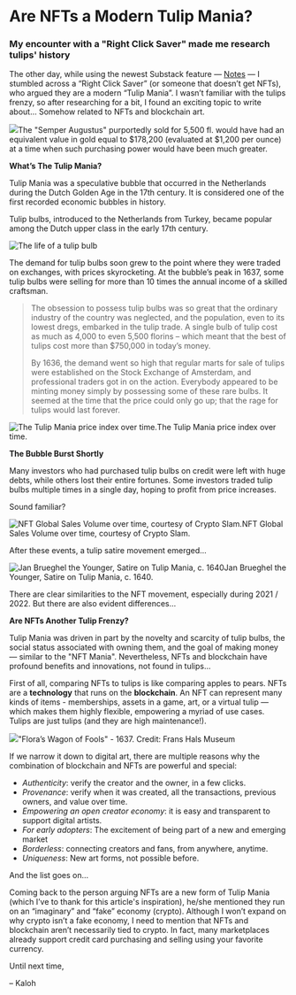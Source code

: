 # Are NFTs a Modern Tulip Mania?

### My encounter with a "Right Click Saver" made me research tulips' history

The other day, while using the newest Substack feature — [Notes](https://substack.com/notes) — I stumbled across a “Right Click Saver” (or someone that doesn’t get NFTs), who argued they are a modern “Tulip Mania”. I wasn’t familiar with the tulips frenzy, so after researching for a bit, I found an exciting topic to write about… Somehow related to NFTs and blockchain art.

![](https://substackcdn.com/image/fetch/w_1456,c_limit,f_auto,q_auto:good,fl_progressive:steep/https%3A%2F%2Fsubstack-post-media.s3.amazonaws.com%2Fpublic%2Fimages%2Fc0f58c5c-99fa-400a-8e5e-155f59e71ae5_800x1238.jpeg)<caption>The "Semper Augustus" purportedly sold for 5,500 fl. would have had an equivalent value in gold equal to $178,200 (evaluated at $1,200 per ounce) at a time when such purchasing power would have been much greater.</caption>

**What’s The Tulip Mania?**

Tulip Mania was a speculative bubble that occurred in the Netherlands during the Dutch Golden Age in the 17th century. It is considered one of the first recorded economic bubbles in history.

Tulip bulbs, introduced to the Netherlands from Turkey, became popular among the Dutch upper class in the early 17th century.

![The life of a tulip bulb](https://substackcdn.com/image/fetch/w_1456,c_limit,f_auto,q_auto:good,fl_progressive:steep/https%3A%2F%2Fsubstack-post-media.s3.amazonaws.com%2Fpublic%2Fimages%2F889d505f-0cc5-4eff-a953-6cf834114a92_450x296.jpeg "The life of a tulip bulb")


The demand for tulip bulbs soon grew to the point where they were traded on exchanges, with prices skyrocketing. At the bubble’s peak in 1637, some tulip bulbs were selling for more than 10 times the annual income of a skilled craftsman.

> The obsession to possess tulip bulbs was so great that the ordinary industry of the country was neglected, and the population, even to its lowest dregs, embarked in the tulip trade. A single bulb of tulip cost as much as 4,000 to even 5,500 florins – which meant that the best of tulips cost more than $750,000 in today’s money.
> 
> By 1636, the demand went so high that regular marts for sale of tulips were established on the Stock Exchange of Amsterdam, and professional traders got in on the action. Everybody appeared to be minting money simply by possessing some of these rare bulbs. It seemed at the time that the price could only go up; that the rage for tulips would last forever.


![The Tulip Mania price index over time.](https://substackcdn.com/image/fetch/w_1456,c_limit,f_auto,q_auto:good,fl_progressive:steep/https%3A%2F%2Fsubstack-post-media.s3.amazonaws.com%2Fpublic%2Fimages%2F10c722e5-5f28-41fc-bcbd-c5496aaf91b1_1080x864.webp "The Tulip Mania price index over time.")<caption>The Tulip Mania price index over time.</caption>

**The Bubble Burst Shortly**

Many investors who had purchased tulip bulbs on credit were left with huge debts, while others lost their entire fortunes. Some investors traded tulip bulbs multiple times in a single day, hoping to profit from price increases.

Sound familiar?


![NFT Global Sales Volume over time, courtesy of Crypto Slam.](https://substackcdn.com/image/fetch/w_1456,c_limit,f_auto,q_auto:good,fl_progressive:steep/https%3A%2F%2Fsubstack-post-media.s3.amazonaws.com%2Fpublic%2Fimages%2Fa933043b-6d74-48c7-8997-25281d8ff52f_2830x898.png)<caption>NFT Global Sales Volume over time, courtesy of Crypto Slam.</caption>

After these events, a tulip satire movement emerged...

![Jan Brueghel the Younger, Satire on Tulip Mania, c. 1640](https://substackcdn.com/image/fetch/w_1456,c_limit,f_auto,q_auto:good,fl_progressive:steep/https%3A%2F%2Fsubstack-post-media.s3.amazonaws.com%2Fpublic%2Fimages%2F4c899f47-7903-4dac-b43b-5c93c207e956_1200x767.jpeg "Jan Brueghel the Younger, Satire on Tulip Mania, c. 1640")<caption>Jan Brueghel the Younger, Satire on Tulip Mania, c. 1640.</caption>

There are clear similarities to the NFT movement, especially during 2021 / 2022. But there are also evident differences...

**Are NFTs Another Tulip Frenzy?**

Tulip Mania was driven in part by the novelty and scarcity of tulip bulbs, the social status associated with owning them, and the goal of making money — similar to the "NFT Mania". Nevertheless, NFTs and blockchain have profound benefits and innovations, not found in tulips...

First of all, comparing NFTs to tulips is like comparing apples to pears. NFTs are a **technology** that runs on the **blockchain**. An NFT can represent many kinds of items - memberships, assets in a game, art, or a virtual tulip — which makes them highly flexible, empowering a myriad of use cases. Tulips are just tulips (and they are high maintenance!).

![](https://i.imgur.com/fPfc4vS.jpg)<caption>"Flora’s Wagon of Fools" - 1637. Credit: Frans Hals Museum</caption>


If we narrow it down to digital art, there are multiple reasons why the combination of blockchain and NFTs are powerful and special:

-   *Authenticity*: verify the creator and the owner, in a few clicks.
-   *Provenance*: verify when it was created, all the transactions, previous owners, and value over time.
-   *Empowering an open creator economy*: it is easy and transparent to support digital artists.
-   *For early adopters*: The excitement of being part of a new and emerging market
-   *Borderless*: connecting creators and fans, from anywhere, anytime.
-   *Uniqueness*: New art forms, not possible before.
    

And the list goes on...

Coming back to the person arguing NFTs are a new form of Tulip Mania (which I’ve to thank for this article's inspiration), he/she mentioned they run on an “imaginary” and “fake” economy (crypto). Although I won’t expand on why crypto isn’t a fake economy, I need to mention that NFTs and blockchain aren’t necessarily tied to crypto. In fact, many marketplaces already support credit card purchasing and selling using your favorite currency.


Until next time,

– Kaloh
